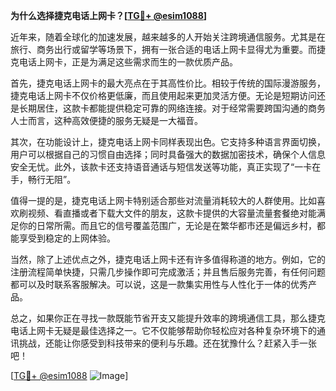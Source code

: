 **为什么选择捷克电话上网卡？[[TG💪+ @esim1088](https://t.me/s/esim1088)]**

近年来，随着全球化的加速发展，越来越多的人开始关注跨境通信服务。尤其是在旅行、商务出行或留学等场景下，拥有一张合适的电话上网卡显得尤为重要。而捷克电话上网卡，正是为满足这些需求而生的一款优质产品。

首先，捷克电话上网卡的最大亮点在于其高性价比。相较于传统的国际漫游服务，捷克电话上网卡不仅价格更低廉，而且使用起来更加灵活方便。无论是短期访问还是长期居住，这款卡都能提供稳定可靠的网络连接。对于经常需要跨国沟通的商务人士而言，这种高效便捷的服务无疑是一大福音。

其次，在功能设计上，捷克电话上网卡同样表现出色。它支持多种语言界面切换，用户可以根据自己的习惯自由选择；同时具备强大的数据加密技术，确保个人信息安全无忧。此外，该款卡还支持语音通话与短信发送等功能，真正实现了“一卡在手，畅行无阻”。

值得一提的是，捷克电话上网卡特别适合那些对流量消耗较大的人群使用。比如喜欢刷视频、看直播或者下载大文件的朋友，这款卡提供的大容量流量套餐绝对能满足你的日常所需。而且它的信号覆盖范围广，无论是在繁华都市还是偏远乡村，都能享受到稳定的上网体验。

当然，除了上述优点之外，捷克电话上网卡还有许多值得称道的地方。例如，它的注册流程简单快捷，只需几步操作即可完成激活；并且售后服务完善，有任何问题都可以及时联系客服解决。可以说，这是一款集实用性与人性化于一体的优秀产品。

总之，如果你正在寻找一款既能节省开支又能提升效率的跨境通信工具，那么捷克电话上网卡无疑是最佳选择之一。它不仅能够帮助你轻松应对各种复杂环境下的通讯挑战，还能让你感受到科技带来的便利与乐趣。还在犹豫什么？赶紧入手一张吧！

[[TG💪+ @esim1088](https://t.me/s/esim1088) ![Image](https://i.postimg.cc/4NQfJmqS/Snipaste-2025-05-13-00-14-12.png)]